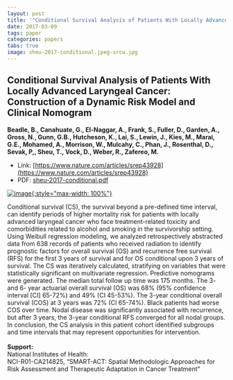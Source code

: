 ```yaml
---
layout: post
title: '"Conditional Survival Analysis of Patients With Locally Advanced Laryngeal Cancer: Construction of a Dynamic Risk Model and Clinical Nomogram"'
date: 2017-03-09
tags: paper
categories: papers
tabs: true
image: sheu-2017-conditional.jpeg-srcw.jpg
---
```


## Conditional Survival Analysis of Patients With Locally Advanced Laryngeal Cancer: Construction of a Dynamic Risk Model and Clinical Nomogram
**Beadle, B., Canahuate, G., El-Naggar, A., Frank, S., Fuller, D., Garden, A., Gross, N., Gunn, G.B., Hutcheson, K., Lai, S., Lewin, J., Kies, M., Marai, G.E., Mohamed, A., Morrison, W., Mulcahy, C., Phan, J., Rosenthal, D., Sevak, P,, Sheu, T., Vock, D., Weber, R., Zafereo, M.**
- Link: [https://www.nature.com/articles/srep43928](https://www.nature.com/articles/srep43928)
- PDF: [sheu-2017-conditional.pdf](/documents/sheu-2017-conditional.pdf)


[![image](https://www.evl.uic.edu/output/originals/sheu-2017-conditional.jpeg-srcw.jpg){:style="max-width: 100%"}](https://www.evl.uic.edu/output/originals/sheu-2017-conditional.jpeg-srcw.jpg)

Conditional survival (CS), the survival beyond a pre-defined time interval, can identify periods of higher mortality risk for patients with locally advanced laryngeal cancer who face treatment-related toxicity and comorbidities related to alcohol and smoking in the survivorship setting. Using Weibull regression modeling, we analyzed retrospectively abstracted data from 638 records of patients who received radiation to identify prognostic factors for overall survival (OS) and recurrence free survival (RFS) for the first 3 years of survival and for OS conditional upon 3 years of survival. The CS was iteratively calculated, stratifying on variables that were statistically significant on multivariate regression. Predictive nomograms were generated. The median total follow up time was 175 months. The 3- and 6- year actuarial overall survival (OS) was 68% (95% confidence interval [CI] 65-72%) and 49% (CI 45-53%). The 3-year conditional overall survival (COS) at 3 years was 72% (CI 65-74%). Black patients had worse COS over time. Nodal disease was significantly associated with recurrence, but after 3 years, the 3-year conditional RFS converged for all nodal groups. In conclusion, the CS analysis in this patient cohort identified subgroups and time intervals that may represent opportunities for intervention.<br><br>
<strong>Support:</strong><br>
National Institutes of Health:<br>
NCI-R01-CA214825, &ldquo;SMART-ACT: Spatial Methodologic Approaches for Risk Assessment and Therapeutic Adaptation in Cancer Treatment&rdquo;